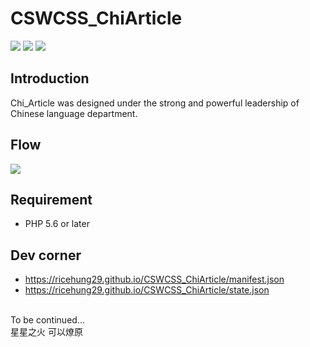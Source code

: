 # CSWCSS_ChiArticle

![](https://img.shields.io/github/stars/ricehung29/CSWCSS_ChiArticle.svg) 
![](https://img.shields.io/github/forks/ricehung29/CSWCSS_ChiArticle.svg) 
![](https://img.shields.io/github/issues/ricehung29/CSWCSS_ChiArticle.svg) 

## Introduction 
  Chi_Article was designed under the strong and powerful leadership of Chinese language department.
  
## Flow
<img src="https://raw.githubusercontent.com/ricehung29/CSWCSS_ChiArticle/main/flow.png" >

## Requirement
- PHP 5.6 or later

## Dev corner
- https://ricehung29.github.io/CSWCSS_ChiArticle/manifest.json
- https://ricehung29.github.io/CSWCSS_ChiArticle/state.json

<br>
To be continued...
<br>
星星之火 可以燎原
